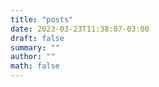 ```yaml
---
title: "posts"
date: 2023-03-23T11:38:07-03:00
draft: false
summary: ""
author: ""
math: false
---
```


